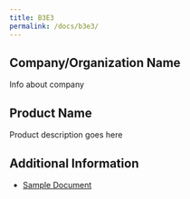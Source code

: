 ```yaml
---
title: B3E3
permalink: /docs/b3e3/
---
```


## Company/Organization Name
Info about company

## Product Name
Product description goes here

## Additional Information
 - [Sample Document](../monday/breakout3/documents/b1p1d1.pdf)